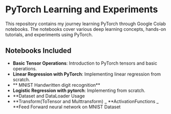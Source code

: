 # PyTorch Learning and Experiments

This repository contains my journey learning PyTorch through Google Colab notebooks. The notebooks cover various deep learning concepts, hands-on tutorials, and experiments using PyTorch.

## Notebooks Included
- **Basic Tensor Operations**: Introduction to PyTorch tensors and basic operations.
- **Linear Regression with PyTorch**: Implementing linear regression from scratch.
- ** MNIST Handwritten digit recognition**
- **Logistic Regression with pytorch**: Implementing from scratch.
- **Dataset and DataLoader Usage
- **Transform(ToTensor and Multtransform)
_ **ActivationFunctions
_ **Feed Forward neural network on MNIST Dataset